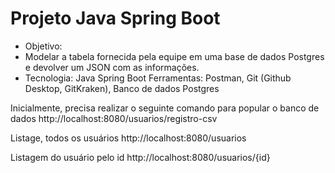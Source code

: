 # Projeto Java Spring Boot

* Objetivo: 
*   Modelar a tabela fornecida pela equipe em uma base de dados Postgres e devolver um JSON com as informações. 
*   Tecnologia: Java Spring Boot Ferramentas: Postman, Git (Github Desktop, GitKraken), Banco de dados Postgres 

Inicialmente, precisa realizar o seguinte comando para popular o banco de dados
http://localhost:8080/usuarios/registro-csv

Listage, todos os usuários
http://localhost:8080/usuarios

Listagem do usuário pelo id 
http://localhost:8080/usuarios/{id}
